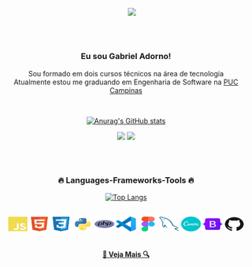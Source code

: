 <div id="user-content-toc">
  <ul align="center">
    <a href="https://git.io/typing-svg">
      <img src="https://readme-typing-svg.herokuapp.com/?lines=Olá+Mundo!+👋;+Meu+nome+é+Gabriel!;&center=true&size=35">
    </a>
</div>
    
##    
<br>
<div align="center">
 <h3>Eu sou Gabriel Adorno!</h3>

  <p>
     Sou formado em dois cursos técnicos na área de tecnologia <br>
     Atualmente estou me graduando em Engenharia de Software na <a href="https://www.puc-campinas.edu.br/#">PUC Campinas</a><br>
  </p>
  <br>
   
   [![Anurag's GitHub stats](https://github-readme-stats.vercel.app/api?username=Adorno7117&show_icons=true&theme=dark)](https://github.com/Adorno7117/github-readme-stats)
  
  <a href="https://instagram.com/_gabriel_adorno_" target="_blank"><img src="https://img.shields.io/badge/-Instagram-%23E4405F?style=for-the-badge&logo=instagram&logoColor=white" target="_blank"></a>
   <a href = "ga7.adorno@outlook.com"><img src="https://img.shields.io/badge/-Email-%23333?style=for-the-badge&logo=gmail&logoColor=white" target="_blank"></a>
  <br>
  
  ##
  <br>
  <h3 align="center">🔥 Languages-Frameworks-Tools 🔥</h3>
  
  [![Top Langs](https://github-readme-stats.vercel.app/api/top-langs/?username=Adorno7117&layout=donut&theme=dark)](https://github.com/Adorno7117/github-readme-stats)

  
  <div style="display: inline_block"><br>
    <img align="center" alt="Js" height="30" width="40" src="https://raw.githubusercontent.com/devicons/devicon/master/icons/javascript/javascript-plain.svg">
    <img align="center" alt="HTML" height="30" width="40" src="https://raw.githubusercontent.com/devicons/devicon/master/icons/html5/html5-original.svg">
    <img align="center" alt="CSS" height="30" width="40" src="https://raw.githubusercontent.com/devicons/devicon/master/icons/css3/css3-original.svg">
    <img align="center" alt="Python" height="30" width="40" src="https://raw.githubusercontent.com/devicons/devicon/master/icons/python/python-original.svg">
    <img align="center" alt="PHP" height="30" width="40" src="https://raw.githubusercontent.com/devicons/devicon/master/icons/php/php-original.svg">
    <img align="center" alt="vscode" height="30" width="40" src="https://raw.githubusercontent.com/devicons/devicon/master/icons/vscode/vscode-original.svg">
    <img align="center" alt="figma" height="30" width="40" src="https://raw.githubusercontent.com/devicons/devicon/master/icons/figma/figma-original.svg">
    <img align="center" alt="mysql" height="30" width="40" src="https://raw.githubusercontent.com/devicons/devicon/master/icons/mysql/mysql-original.svg">
    <img align="center" alt="canva" height="30" width="40" src="https://raw.githubusercontent.com/devicons/devicon/master/icons/canva/canva-original.svg">
    <img align="center" alt="bootstra" height="30" width="40" src="https://raw.githubusercontent.com/devicons/devicon/master/icons/bootstrap/bootstrap-original.svg">
    <img align="center" alt="bootstra" height="30" width="40" src="https://raw.githubusercontent.com/devicons/devicon/master/icons/github/github-original.svg">
  <br>
  <br>
</div>

<h4 align="center">
  <a href="https://github.com/Adorno7117?tab=repositories" title="Show Repositories">🔎 Veja Mais 🔍</a>
</h4>
